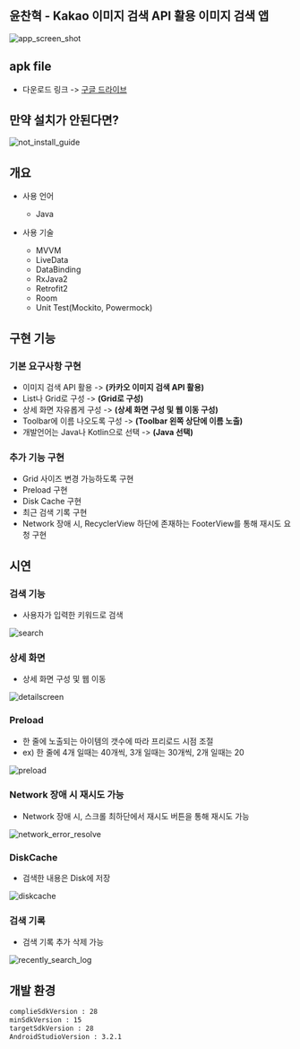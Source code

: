 
## 윤찬혁 - Kakao 이미지 검색 API 활용 이미지 검색 앱

![app_screen_shot](https://user-images.githubusercontent.com/20294749/62584271-bd598a80-b8ee-11e9-9c3b-c9edaf5191aa.png)

## apk file
- 다운로드 링크 -> [구글 드라이브](https://drive.google.com/drive/folders/1vkTsG283bOHdHUEd9cduHyEvTtt9Tydu?usp=sharing)

## 만약 설치가 안된다면?

![not_install_guide](https://user-images.githubusercontent.com/20294749/62586404-71abde80-b8f8-11e9-85d7-288e84418646.png)

## 개요
- 사용 언어
  - Java
  
- 사용 기술
  - MVVM 
  - LiveData 
  - DataBinding
  - RxJava2
  - Retrofit2
  - Room
  - Unit Test(Mockito, Powermock)

## 구현 기능
### 기본 요구사항 구현
- 이미지 검색 API 활용 -> **(카카오 이미지 검색 API 활용)**
- List나 Grid로 구성 -> **(Grid로 구성)**
- 상세 화면 자유롭게 구성 -> **(상세 화면 구성 및 웹 이동 구성)**
- Toolbar에 이름 나오도록 구성 -> **(Toolbar 왼쪽 상단에 이름 노출)**
- 개발언어는 Java나 Kotlin으로 선택 -> **(Java 선택)**

### 추가 기능 구현
- Grid 사이즈 변경 가능하도록 구현
- Preload 구현
- Disk Cache 구현
- 최근 검색 기록 구현
- Network 장애 시, RecyclerView 하단에 존재하는 FooterView를 통해 재시도 요청 구현

## 시연
### 검색 기능
- 사용자가 입력한 키워드로 검색

![search](https://user-images.githubusercontent.com/20294749/62585019-ed565d00-b8f1-11e9-9c5e-9843f801c3aa.gif)

### 상세 화면
- 상세 화면 구성 및 웹 이동 

![detailscreen](https://user-images.githubusercontent.com/20294749/62585016-ecbdc680-b8f1-11e9-8fcc-f37427c24a40.gif)

### Preload
- 한 줄에 노출되는 아이템의 갯수에 따라 프리로드 시점 조절
- ex) 한 줄에 4개 일때는 40개씩, 3개 일때는 30개씩, 2개 일때는 20

![preload](https://user-images.githubusercontent.com/20294749/62585018-ed565d00-b8f1-11e9-8b0c-f87e2740613b.gif)

### Network 장애 시 재시도 가능
- Network 장애 시, 스크롤 최하단에서 재시도 버튼을 통해 재시도 가능

![network_error_resolve](https://user-images.githubusercontent.com/20294749/62585015-ecbdc680-b8f1-11e9-8f09-4ebb16591621.gif)

### DiskCache 
- 검색한 내용은 Disk에 저장

![diskcache](https://user-images.githubusercontent.com/20294749/62585017-ed565d00-b8f1-11e9-9fcf-d8d9dfec9a9f.gif)

### 검색 기록
- 검색 기록 추가 삭제 가능

![recently_search_log](https://user-images.githubusercontent.com/20294749/62585014-ecbdc680-b8f1-11e9-8b93-115d632dbba1.gif)



## 개발 환경
```xml
complieSdkVersion : 28
minSdkVersion : 15
targetSdkVersion : 28
AndroidStudioVersion : 3.2.1
```



